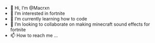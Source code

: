 - 👋 Hi, I’m @Macrxn
- 👀 I’m interested in fortnite
- 🌱 I’m currently learning how to code
- 💞️ I’m looking to collaborate on making minecraft sound effects for fortnite
- 📫 How to reach me ...

<!---
Macrxn/Macrxn is a ✨ special ✨ repository because its `README.md` (this file) appears on your GitHub profile.
You can click the Preview link to take a look at your changes.
--->

